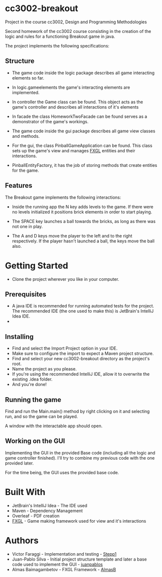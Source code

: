 # cc3002-breakout
Project in the course cc3002, Design and Programming Methodologies

Second homework of the cc3002 course consisting in the creation of the logic and rules for a functioning Breakout game in java.

The project implements the following specifications:

## Structure

* The game code inside the logic package describes all game interacting elements so far.
* In logic.gameelements the game's interacting elements are implemented.
* In controller the Game class can be found. This object acts as the game's controller and describes all interactions of it's elements
* In facade the class HomeworkTwoFacade can be found serves as a demonstrator of the game's workings.

* The game code inside the gui package describes all game view classes and methods.
* For the gui, the class PinballGameApplication can be found. This class sets up the game's view and manages [FXGL](https://github.com/AlmasB/FXGL) entities and their interactions.
* PinballEntityFactory, it has the job of storing methods that create entities for the game.

## Features 
The Breakout game implements the following interactions:

* Inside the running app the N key adds levels to the game. If there were no levels initialized it positions brick elements in order to start playing.

* The SPACE key launches a ball towards the bricks, as long as there was not one in play.

* The A and D keys move the player to the left and to the right respectively. If the player hasn't launched a ball, the keys move the ball also.

# Getting Started

* Clone the project wherever you like in your computer.

## Prerequisites

* A java IDE is recommended for running automated tests for the project. The recommended IDE (the one used to make this) is JetBrain's IntelliJ Idea IDE.
* 

## Installing

* Find and select the Import Project option in your IDE.
* Make sure to configure the import to expect a Maven project structure.
* Find and select your new cc3002-breakout directory as the project's root.
* Name the project as you please.
* If you're using the recommended IntelliJ IDE, allow it to overwrite the existing .idea folder.
* And you're done!

## Running the game

Find and run the Main.main() method by right clicking on it and selecting run, and so the game can be played.

A window with the interactable app should open.

## Working on the GUI

Implementing the GUI in the provided Base code (including all the logic and game controller finished). I'll try to combine my previous code with the one provided later.

For the time being, the GUI uses the provided base code.


# Built With

* JetBrain's IntelliJ Idea - The IDE used
* Maven - Dependency Management
* Overleaf - PDF creation
* [FXGL](https://github.com/AlmasB/FXGL) - Game making framework used for view and it's interactions

# Authors 

* Victor Faraggi - Implementation and testing - [Stepp1](https://github.com/Stepp1)
* Juan-Pablo Silva - Initial project structure template and later a base code used to implement the GUI - [juanpablos](https://github.com/juanpablos)
* Almas Baimagambetov - FXGL Framework - [AlmasB](https://github.com/AlmasB/FXGL)
